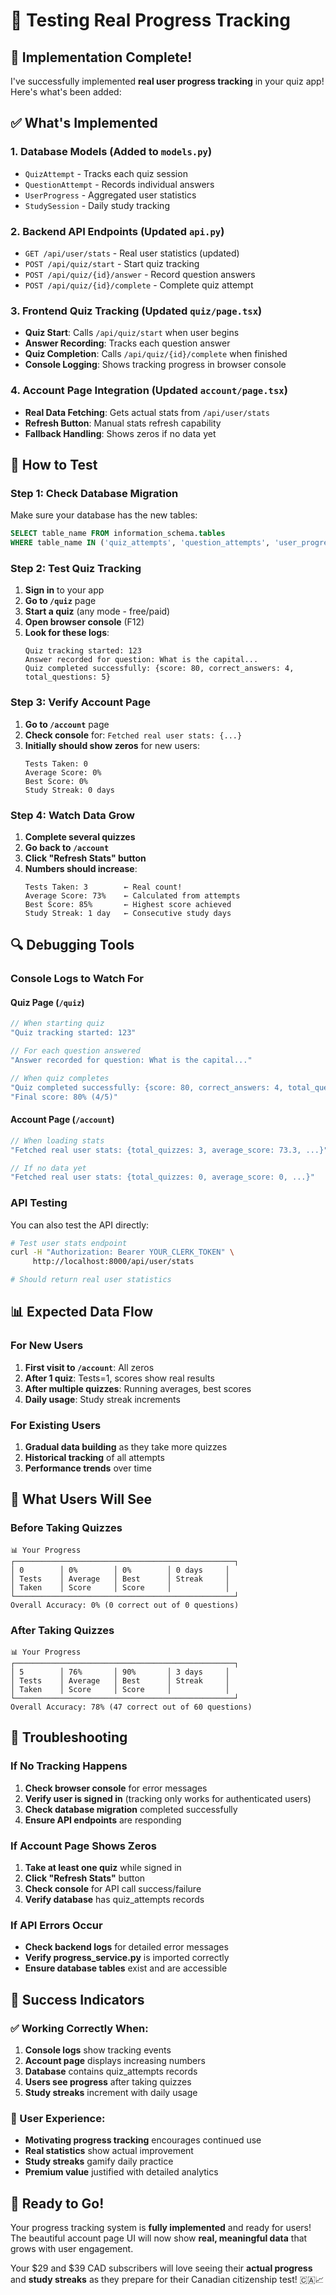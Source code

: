 # 🧪 Testing Real Progress Tracking

## 🎯 Implementation Complete!

I've successfully implemented **real user progress tracking** in your quiz app! Here's what's been added:

## ✅ **What's Implemented**

### **1. Database Models** (Added to `models.py`)
- `QuizAttempt` - Tracks each quiz session
- `QuestionAttempt` - Records individual answers
- `UserProgress` - Aggregated user statistics  
- `StudySession` - Daily study tracking

### **2. Backend API Endpoints** (Updated `api.py`)
- `GET /api/user/stats` - Real user statistics (updated)
- `POST /api/quiz/start` - Start quiz tracking
- `POST /api/quiz/{id}/answer` - Record question answers
- `POST /api/quiz/{id}/complete` - Complete quiz attempt

### **3. Frontend Quiz Tracking** (Updated `quiz/page.tsx`)
- **Quiz Start**: Calls `/api/quiz/start` when user begins
- **Answer Recording**: Tracks each question answer
- **Quiz Completion**: Calls `/api/quiz/{id}/complete` when finished
- **Console Logging**: Shows tracking progress in browser console

### **4. Account Page Integration** (Updated `account/page.tsx`)
- **Real Data Fetching**: Gets actual stats from `/api/user/stats`
- **Refresh Button**: Manual stats refresh capability
- **Fallback Handling**: Shows zeros if no data yet

## 🚀 **How to Test**

### **Step 1: Check Database Migration**
Make sure your database has the new tables:
```sql
SELECT table_name FROM information_schema.tables 
WHERE table_name IN ('quiz_attempts', 'question_attempts', 'user_progress', 'study_sessions');
```

### **Step 2: Test Quiz Tracking**
1. **Sign in** to your app
2. **Go to `/quiz`** page
3. **Start a quiz** (any mode - free/paid)
4. **Open browser console** (F12)
5. **Look for these logs**:
   ```
   Quiz tracking started: 123
   Answer recorded for question: What is the capital...
   Quiz completed successfully: {score: 80, correct_answers: 4, total_questions: 5}
   ```

### **Step 3: Verify Account Page**
1. **Go to `/account`** page
2. **Check console** for: `Fetched real user stats: {...}`
3. **Initially should show zeros** for new users:
   ```
   Tests Taken: 0
   Average Score: 0%
   Best Score: 0%
   Study Streak: 0 days
   ```

### **Step 4: Watch Data Grow**
1. **Complete several quizzes**
2. **Go back to `/account`**
3. **Click "Refresh Stats" button**
4. **Numbers should increase**:
   ```
   Tests Taken: 3        ← Real count!
   Average Score: 73%    ← Calculated from attempts
   Best Score: 85%       ← Highest score achieved
   Study Streak: 1 day   ← Consecutive study days
   ```

## 🔍 **Debugging Tools**

### **Console Logs to Watch For**

#### **Quiz Page (`/quiz`)**
```javascript
// When starting quiz
"Quiz tracking started: 123"

// For each question answered
"Answer recorded for question: What is the capital..."

// When quiz completes
"Quiz completed successfully: {score: 80, correct_answers: 4, total_questions: 5}"
"Final score: 80% (4/5)"
```

#### **Account Page (`/account`)**
```javascript
// When loading stats
"Fetched real user stats: {total_quizzes: 3, average_score: 73.3, ...}"

// If no data yet
"Fetched real user stats: {total_quizzes: 0, average_score: 0, ...}"
```

### **API Testing**
You can also test the API directly:

```bash
# Test user stats endpoint
curl -H "Authorization: Bearer YOUR_CLERK_TOKEN" \
     http://localhost:8000/api/user/stats

# Should return real user statistics
```

## 📊 **Expected Data Flow**

### **For New Users**
1. **First visit to `/account`**: All zeros
2. **After 1 quiz**: Tests=1, scores show real results
3. **After multiple quizzes**: Running averages, best scores
4. **Daily usage**: Study streak increments

### **For Existing Users**  
1. **Gradual data building** as they take more quizzes
2. **Historical tracking** of all attempts
3. **Performance trends** over time

## 🎯 **What Users Will See**

### **Before Taking Quizzes**
```
📊 Your Progress
┌─────────────────────────────────────────────────┐
│ 0        │ 0%        │ 0%        │ 0 days     │
│ Tests    │ Average   │ Best      │ Streak     │
│ Taken    │ Score     │ Score     │            │
└─────────────────────────────────────────────────┘
Overall Accuracy: 0% (0 correct out of 0 questions)
```

### **After Taking Quizzes**
```
📊 Your Progress  
┌─────────────────────────────────────────────────┐
│ 5        │ 76%       │ 90%       │ 3 days     │
│ Tests    │ Average   │ Best      │ Streak     │
│ Taken    │ Score     │ Score     │            │
└─────────────────────────────────────────────────┘
Overall Accuracy: 78% (47 correct out of 60 questions)
```

## 🔧 **Troubleshooting**

### **If No Tracking Happens**
1. **Check browser console** for error messages
2. **Verify user is signed in** (tracking only works for authenticated users)
3. **Check database migration** completed successfully
4. **Ensure API endpoints** are responding

### **If Account Page Shows Zeros**
1. **Take at least one quiz** while signed in
2. **Click "Refresh Stats"** button
3. **Check console** for API call success/failure
4. **Verify database** has quiz_attempts records

### **If API Errors Occur**
- **Check backend logs** for detailed error messages
- **Verify progress_service.py** is imported correctly
- **Ensure database tables** exist and are accessible

## 🎉 **Success Indicators**

### **✅ Working Correctly When:**
1. **Console logs** show tracking events
2. **Account page** displays increasing numbers
3. **Database** contains quiz_attempts records
4. **Users see progress** after taking quizzes
5. **Study streaks** increment with daily usage

### **🎯 User Experience:**
- **Motivating progress tracking** encourages continued use
- **Real statistics** show actual improvement
- **Study streaks** gamify daily practice
- **Premium value** justified with detailed analytics

## 🚀 **Ready to Go!**

Your progress tracking system is **fully implemented** and ready for users! The beautiful account page UI will now show **real, meaningful data** that grows with user engagement.

Your $29 and $39 CAD subscribers will love seeing their **actual progress** and **study streaks** as they prepare for their Canadian citizenship test! 🇨🇦📈